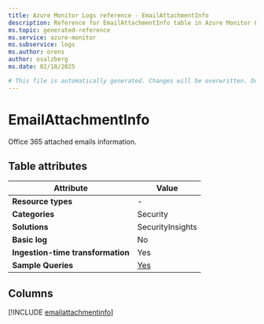 ```yaml
---
title: Azure Monitor Logs reference - EmailAttachmentInfo
description: Reference for EmailAttachmentInfo table in Azure Monitor Logs.
ms.topic: generated-reference
ms.service: azure-monitor
ms.subservice: logs
ms.author: orens
author: osalzberg
ms.date: 02/18/2025

# This file is automatically generated. Changes will be overwritten. Do not change this file directly.
---
```


# EmailAttachmentInfo

Office 365 attached emails information.


## Table attributes

|Attribute|Value|
|---|---|
|**Resource types**|-|
|**Categories**|Security|
|**Solutions**| SecurityInsights|
|**Basic log**|No|
|**Ingestion-time transformation**|Yes|
|**Sample Queries**|[Yes](/azure/azure-monitor/reference/queries/emailattachmentinfo)|



## Columns
  
[!INCLUDE [emailattachmentinfo](~/reusable-content/ce-skilling/azure/includes/azure-monitor/reference/tables/emailattachmentinfo-include.md)]
